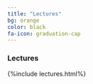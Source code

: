 ```yaml
---
title: "Lectures"
bg: orange
color: black
fa-icon: graduation-cap
---
```


### Lectures


{%include lectures.html%}



